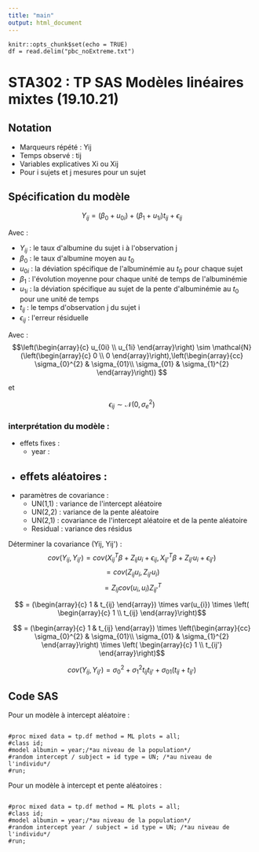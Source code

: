 ```yaml
---
title: "main"
output: html_document
---
```


```{r setup, include=FALSE}
knitr::opts_chunk$set(echo = TRUE)
df = read.delim("pbc_noExtreme.txt")
```

# STA302 : TP SAS Modèles linéaires mixtes (19.10.21)

## Notation

- Marqueurs répété : Yij
- Temps observé : tij
- Variables explicatives Xi ou Xij
- Pour i sujets et j mesures pour un sujet

## Spécification du modèle

$$ Y_{ij} = (\beta_{0} + u_{0i}) + (\beta_{1} + u_{1i})t_{ij} + \epsilon_{ij}$$

Avec :

- $Y_{ij}$ : le taux d'albumine du sujet i à l'observation j
- $\beta_{0}$ : le taux d'albumine moyen au $t_{0}$
- $u_{0i}$ : la déviation spécifique de l'albuminémie au $t_{0}$ pour chaque sujet
- $\beta_{1}$ : l'évolution moyenne pour chaque unité de temps de l'albuminémie
- $u_{1i}$ : la déviation spécifique au sujet de la pente d'albuminémie au $t_{0}$ pour une unité de temps
- $t_{ij}$ : le temps d'observation j du sujet i
- $\epsilon_{ij}$ : l'erreur résiduelle

Avec :
 $$\left(\begin{array}{c}
 u_{0i} \\
 u_{1i}
 \end{array}\right)
 \sim \mathcal{N}(\left(\begin{array}{c}
0 \\
0
 \end{array}\right),\left(\begin{array}{cc} 
\sigma_{0}^{2} & \sigma_{01}\\ 
\sigma_{01} & \sigma_{1}^{2}
\end{array}\right)) $$

et

$$
\epsilon_{ij} \sim \mathcal{N}(0,\sigma_{e}^{2})
$$

### interprétation du modèle :

- effets fixes :
  - year : 
- effets aléatoires :
  - 
- paramètres de covariance :
  - UN(1,1) : variance de l'intercept aléatoire
  - UN(2,2) : variance de la pente aléatoire
  - UN(2,1) : covariance de l'intercept aléatoire et de la pente aléatoire
  - Residual : variance des résidus

Déterminer la covariance (Yij, Yij') :
$$cov(Y_{ij},Y_{ij'}) = cov(X_{ij}^{T}\beta + Z_{ij}u_{i}+\epsilon_{ij},X_{ij'}^{T}\beta + Z_{ij'}u_{i}+\epsilon_{ij'})$$
$$ = cov(Z_{ij}u_{i}, Z_{ij'}u_{i})$$
$$ = Z_{ij}cov(u_{i},u_{i}) Z_{ij'}^{T}$$

$$ = (\begin{array}{c} 1 & t_{ij} \end{array}) \times var(u_{i}) \times \left( \begin{array}{c} 1 \\ t_{ij} \end{array}\right)$$

$$ = (\begin{array}{c} 1 & t_{ij} \end{array}) \times \left(\begin{array}{cc} 
\sigma_{0}^{2} & \sigma_{01}\\ 
\sigma_{01} & \sigma_{1}^{2}
\end{array}\right) \times \left( \begin{array}{c} 1 \\ t_{ij'} \end{array}\right)$$

$$cov(Y_{ij},Y_{ij'}) = \sigma_{0}^{2} + \sigma_{1}^{2}t_{ij}t_{ij'} + \sigma_{01}(t_{ij}+t_{ij'})$$

## Code SAS

Pour un modèle à intercept aléatoire :

```{r sas}

#proc mixed data = tp.df method = ML plots = all;
#class id;
#model albumin = year;/*au niveau de la population*/
#random intercept / subject = id type = UN; /*au niveau de l'individu*/
#run;
```

Pour un modèle à intercept et pente aléatoires :
```{r sas2}

#proc mixed data = tp.df method = ML plots = all;
#class id;
#model albumin = year;/*au niveau de la population*/
#random intercept year / subject = id type = UN; /*au niveau de l'individu*/
#run;
```

